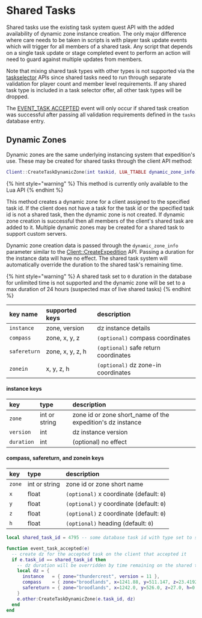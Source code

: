 # Shared Tasks

Shared tasks use the existing task system quest API with the added availability of dynamic zone instance creation. The only major difference where care needs to be taken in scripts is with player task update events which will trigger for all members of a shared task. Any script that depends on a single task update or stage completed event to perform an action will need to guard against multiple updates from members.

Note that mixing shared task types with other types is not supported via the [taskselector](https://docs.eqemu.io/server/categories/task-system-guide#taskselector) APIs since shared tasks need to run through separate validation for player count and member level requirements. If any shared task type is included in a task selector offer, all other task types will be dropped.

The [EVENT\_TASK ACCEPTED](https://docs.eqemu.io/server/categories/task-system-guide#event_taskaccepted) event will only occur if shared task creation was successful after passing all validation requirements defined in the `tasks` database entry.

## Dynamic Zones

Dynamic zones are the same underlying instancing system that expedition's use. These may be created for shared tasks through the client API method:

```lua
Client::CreateTaskDynamicZone(int taskid, LUA_TTABLE dynamic_zone_info)
```

{% hint style="warning" %}
This method is currently only available to the Lua API
{% endhint %}

This method creates a dynamic zone for a client assigned to the specified task id. If the client does not have a task for the task id or the specified task id is not a shared task, then the dynamic zone is not created. If dynamic zone creation is successful then all members of the client's shared task are added to it. Multiple dynamic zones may be created for a shared task to support custom servers.

Dynamic zone creation data is passed through the `dynamic_zone_info` parameter similar to the [Client::CreateExpedition](https://docs.eqemu.io/server/categories/expedition-system/quest-api-lua/client-methods#expedition-createexpedition-lua_ttable-expedition_info) API. Passing a duration for the instance data will have no effect. The shared task system will automatically override the duration to the shared task's remaining time.

{% hint style="warning" %}
A shared task set to `0` duration in the database for unlimited time is not supported and the dynamic zone will be set to a max duration of 24 hours \(suspected max of live shared tasks\)
{% endhint %}

| key name | supported keys | description |
| :--- | :--- | :--- |
| `instance` | zone, version | dz instance details |
| `compass` | zone, x, y, z | `(optional)` compass coordinates |
| `safereturn` | zone, x, y, z, h | `(optional)` safe return coordinates |
| `zonein` | x, y, z, h | `(optional)` dz zone-in coordinates |

#### instance keys <a id="instance-keys"></a>

| key | type | description |
| :--- | :--- | :--- |
| `zone` | int or string | zone id or zone short\_name of the expedition's dz instance |
| `version` | int | dz instance version |
| `duration` | int | \(optional\) no effect |

#### compass, safereturn, and zonein keys <a id="compass-safereturn-and-zonein-keys"></a>

| key | type | description |
| :--- | :--- | :--- |
| `zone` | int or string | zone id or zone short name |
| `x` | float | `(optional)` x coordinate \(default: `0`\) |
| `y` | float | `(optional)` y coordinate \(default: `0`\) |
| `z` | float | `(optional)` z coordinate \(default: `0`\) |
| `h` | float | `(optional)` heading \(default: `0`\) |

```lua
local shared_task_id = 4795 -- some database task id with type set to shared task

function event_task_accepted(e)
  -- create dz for the accepted task on the client that accepted it
  if e.task_id == shared_task_id then
    -- dz duration will be overridden by time remaining on the shared task
    local dz = {
      instance   = { zone="thundercrest", version = 11 },
      compass    = { zone="broodlands", x=1241.88, y=511.147, z=23.4192 },
      safereturn = { zone="broodlands", x=1242.0, y=526.0, z=27.0, h=0.0 }
    }
    e.other:CreateTaskDynamicZone(e.task_id, dz)
  end
end
```

